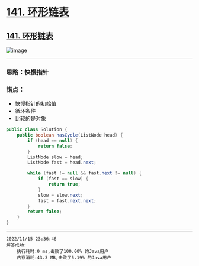 # [141. 环形链表](https://github.com/imtsingyun/LeetCode/issues/37)

## [141. 环形链表](https://leetcode.cn/problems/linked-list-cycle/)

![image](https://user-images.githubusercontent.com/56377217/200319340-59d3681f-a79e-4b72-ab38-855d1dd32f83.png)


---

### 思路：快慢指针

### 错点：
- 快慢指针的初始值
- 循环条件
- 比较的是对象

```java
public class Solution {
    public boolean hasCycle(ListNode head) {
        if (head == null) {
            return false;
        }
        ListNode slow = head;
        ListNode fast = head.next;

        while (fast != null && fast.next != null) {
            if (fast == slow) {
                return true;
            }
            slow = slow.next;
            fast = fast.next.next;
        }
        return false;
    }
}
```

---

```
2022/11/15 23:36:46	
解答成功:
	执行耗时:0 ms,击败了100.00% 的Java用户
	内存消耗:43.3 MB,击败了5.19% 的Java用户
```